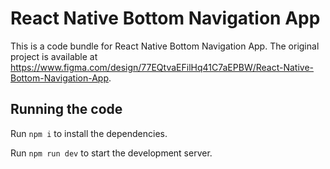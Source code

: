 
  # React Native Bottom Navigation App

  This is a code bundle for React Native Bottom Navigation App. The original project is available at https://www.figma.com/design/77EQtvaEFilHq41C7aEPBW/React-Native-Bottom-Navigation-App.

  ## Running the code

  Run `npm i` to install the dependencies.

  Run `npm run dev` to start the development server.
  
